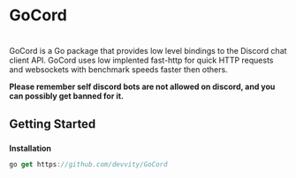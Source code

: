 # GoCord <h1>
GoCord is a Go package that provides low level bindings to the Discord chat client API. GoCord uses low implented fast-http for quick HTTP requests and websockets with benchmark speeds faster then others. 

**Please remember self discord bots are not allowed on discord, and you can possibly get banned for it.**

## Getting Started <h3>
  **Installation**
 
  
  ```javascript
  go get https://github.com/devvity/GoCord
  ```
 
